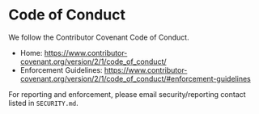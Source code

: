 # Code of Conduct

We follow the Contributor Covenant Code of Conduct.

- Home: https://www.contributor-covenant.org/version/2/1/code_of_conduct/
- Enforcement Guidelines: https://www.contributor-covenant.org/version/2/1/code_of_conduct/#enforcement-guidelines

For reporting and enforcement, please email security/reporting contact listed in `SECURITY.md`.

